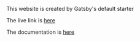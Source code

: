<p>This website is created by Gatsby's default starter</p>
<p>The live link is <a href="https://tomokuro.com/">here</a></p>
<p>The documentation is <a href="https://github.com/tomoyakuroda/Portfolio-with-React/blob/master/document.pdf">here</a></p>